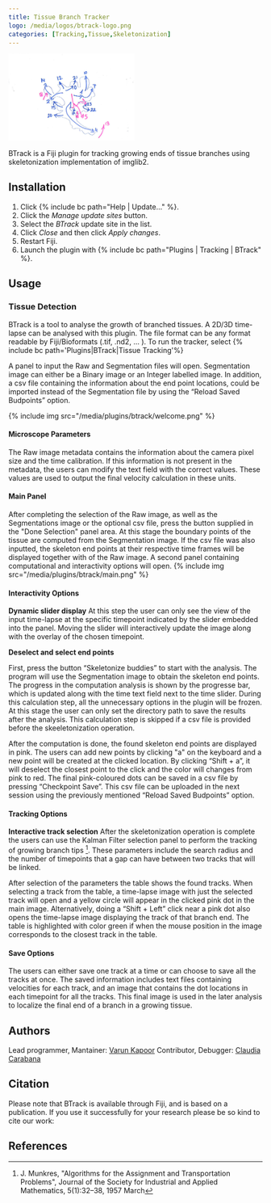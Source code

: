 ```yaml
---
title: Tissue Branch Tracker
logo: /media/logos/btrack-logo.png
categories: [Tracking,Tissue,Skeletonization]
---
```


<img src="/media/icons/btrack.png" width="250"/> 

BTrack is a Fiji plugin for tracking growing ends of tissue branches using skeletonization implementation of imglib2.

## Installation

1.  Click {% include bc path="Help | Update..." %}.
2.  Click the *Manage update sites* button.
3.  Select the *BTrack* update site in the list.
4.  Click *Close* and then click *Apply changes*.
5.  Restart Fiji.
6.  Launch the plugin with {% include bc path="Plugins | Tracking | BTrack" %}.

## Usage

### Tissue Detection

BTrack is a tool to analyse the growth of branched tissues. A 2D/3D time-lapse can be analysed with this plugin. The file format can be any format readable by Fiji/Bioformats (.tif, .nd2, ... ). To run the tracker, select {% include bc path='Plugins|BTrack|Tissue Tracking'%}

A panel to input the Raw and Segmentation files will open. Segmentation image can either be a Binary image or an Integer labelled image. In addition, a csv file containing the information about the end point locations, could be imported instead of the Segmentation file by using the “Reload Saved Budpoints” option. 

{% include img src="/media/plugins/btrack/welcome.png" %}



#### Microscope Parameters
The Raw image metadata contains the information about the camera pixel size and the time calibration. If this information is not present in the metadata, the users can modify the text field with the correct values. These values are used to output the final velocity calculation in these units.

#### Main Panel
After completing the selection of the Raw image, as well as the Segmentations image or the optional csv file, press the button supplied in the "Done Selection" panel area. At this stage the boundary points of the tissue are computed from the Segmentation image. If the csv file was also inputted, the skeleton end points at their respective time frames will be displayed together with of the Raw image. A second panel containing computational and interactivity options will open.
{% include img src="/media/plugins/btrack/main.png" %}


#### Interactivity Options

**Dynamic slider display**
At this step the user can only see the view of the input time-lapse at the specific timepoint indicated by the slider embedded into the panel. Moving the slider will interactively update the image along with the overlay of the chosen timepoint.

**Deselect and select end points**

First, press the button “Skeletonize buddies” to start with the analysis. The program will use the Segmentation image to obtain the skeleton end points. The progress in the computation analysis is shown by the progresse bar, which is updated along with the time text field next to the time slider. During this calculation step, all the unnecessary options in the plugin will be frozen. At this stage the user can only set the directory path to save the results after the analysis. This calculation step is skipped if a csv file is provided before the skeeletonization operation.

After the computation is done, the found skeleton end points are displayed in pink. The users can add new points by clicking "a" on the keyboard and a new point will be created at the clicked location. By clicking “Shift + a”, it will deselect the closest point to the click and the color will changes from pink to red. The final pink-coloured dots can be saved in a csv file by pressing “Checkpoint Save”. This csv file can be uploaded in the next session using the previously mentioned “Reload Saved Budpoints” option. 

#### Tracking Options

**Interactive track selection**
After the skeletonization operation is complete the users can use the Kalman Filter selection panel to perform the tracking of growing branch tips [^1]. These parameters include the search radius and the number of timepoints that a gap can have between two tracks that will be linked. 

After selection of the parameters the table shows the found tracks. When selecting a track from the table, a time-lapse image with just the selected track will open and a yellow circle will appear in the clicked pink dot in the main image. Alternatively, doing a “Shift + Left” click near a pink dot also opens the time-lapse image displaying the track of that branch end. The table is highlighted with color green if when the mouse position in the image corresponds to the closest track in the table.


#### Save Options
The users can either save one track at a time or can choose to save all the tracks at once. The saved information includes text files containing velocities for each track, and an image that contains the dot locations in each timepoint for all the tracks. This final image is used in the later analysis to localize the final end of a branch in a growing tissue.
## Authors

Lead programmer, Mantainer: [Varun Kapoor](/people/kapoorlab)
Contributor, Debugger: [Claudia Carabana](/people/claudiacarabana)

## Citation

Please note that BTrack is available through Fiji, and is based on a publication. If you use it successfully for your research please be so kind to cite our work:

## References

[^1]: J. Munkres, "Algorithms for the Assignment and Transportation Problems", Journal of the Society for Industrial and Applied Mathematics, 5(1):32–38, 1957 March
